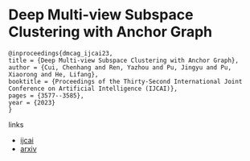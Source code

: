# Deep Multi-view Subspace Clustering with Anchor Graph

```
@inproceedings{dmcag_ijcai23,
title = {Deep Multi-view Subspace Clustering with Anchor Graph},
author = {Cui, Chenhang and Ren, Yazhou and Pu, Jingyu and Pu, Xiaorong and He, Lifang},
booktitle = {Proceedings of the Thirty-Second International Joint Conference on Artificial Intelligence (IJCAI)},
pages = {3577--3585},
year = {2023}
}
```

links
- [ijcai](https://www.ijcai.org/proceedings/2023/398)
- [arxiv](https://arxiv.org/abs/2305.06939)
